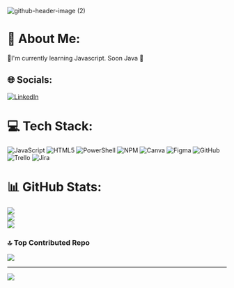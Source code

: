 ![github-header-image (2)](https://github.com/Sarii4/Sarii4/assets/169152621/5493ca7b-c4e1-48e8-8fa2-f919011cf909)
# 💫 About Me:
🌱I'm currently learning Javascript. Soon Java 🙌


## 🌐 Socials:
[![LinkedIn](https://img.shields.io/badge/LinkedIn-%230077B5.svg?logo=linkedin&logoColor=white)](https://linkedin.com/in/https://www.linkedin.com/in/sara-teran-537546204/) 

# 💻 Tech Stack:
![JavaScript](https://img.shields.io/badge/javascript-%23323330.svg?style=for-the-badge&logo=javascript&logoColor=%23F7DF1E) ![HTML5](https://img.shields.io/badge/html5-%23E34F26.svg?style=for-the-badge&logo=html5&logoColor=white) ![PowerShell](https://img.shields.io/badge/PowerShell-%235391FE.svg?style=for-the-badge&logo=powershell&logoColor=white) ![NPM](https://img.shields.io/badge/NPM-%23CB3837.svg?style=for-the-badge&logo=npm&logoColor=white) ![Canva](https://img.shields.io/badge/Canva-%2300C4CC.svg?style=for-the-badge&logo=Canva&logoColor=white) ![Figma](https://img.shields.io/badge/figma-%23F24E1E.svg?style=for-the-badge&logo=figma&logoColor=white) ![GitHub](https://img.shields.io/badge/github-%23121011.svg?style=for-the-badge&logo=github&logoColor=white) ![Trello](https://img.shields.io/badge/Trello-%23026AA7.svg?style=for-the-badge&logo=Trello&logoColor=white) ![Jira](https://img.shields.io/badge/jira-%230A0FFF.svg?style=for-the-badge&logo=jira&logoColor=white)
# 📊 GitHub Stats:
![](https://github-readme-stats.vercel.app/api?username=Sarii4&theme=synthwave&hide_border=false&include_all_commits=false&count_private=false)<br/>
![](https://github-readme-streak-stats.herokuapp.com/?user=Sarii4&theme=synthwave&hide_border=false)<br/>
![](https://github-readme-stats.vercel.app/api/top-langs/?username=Sarii4&theme=synthwave&hide_border=false&include_all_commits=false&count_private=false&layout=compact)

### 🔝 Top Contributed Repo
![](https://github-contributor-stats.vercel.app/api?username=Sarii4&limit=5&theme=dark&combine_all_yearly_contributions=true)

---
[![](https://visitcount.itsvg.in/api?id=Sarii4&icon=5&color=11)](https://visitcount.itsvg.in)

<!-- Proudly created with GPRM ( https://gprm.itsvg.in ) -->
